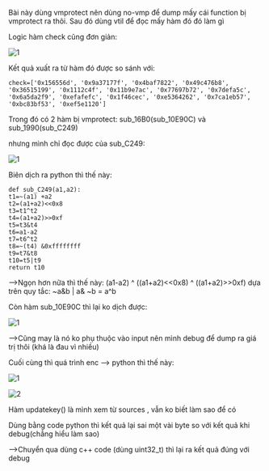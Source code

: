 Bài này dùng vmprotect nên dùng no-vmp để dump mấy cái function bị vmprotect ra thôi. Sau đó dùng vtil để đọc mấy hàm đó đó làm gì

Logic hàm check cũng đơn giản:

![1](https://user-images.githubusercontent.com/84214843/142714552-279e78f5-a7cc-45ba-bab0-6d673b7a7498.png)

Kết quả xuất ra từ hàm đó được so sánh với:

    check=['0x156556d', '0x9a37177f', '0x4baf7822', '0x49c476b8', '0x36515199', '0x1112c4f', '0x11b9e7ac', '0x77697b72', '0x7defa5c', '0x6a5da2f9', '0xefafefc', '0x1f46cec', '0xe5364262', '0x7ca1eb57', '0xbc83bf53', '0xef5e1120']


Trong đó có 2 hàm bị vmprotect: sub_16B0(sub_10E90C) và sub_1990(sub_C249)

nhưng mình chỉ đọc được của sub_C249:

![1](https://user-images.githubusercontent.com/84214843/142714633-5517a1d5-6d36-4dd9-8ab5-60cebc04e744.png)

Biên dịch ra python thì thế này:
    
    def sub_C249(a1,a2):
    t1=~(a1) +a2
    t2=(a1+a2)<<0x8
    t3=t1^t2
    t4=(a1+a2)>>0xf
    t5=t3&t4
    t6=a1-a2
    t7=t6^t2
    t8=~(t4) &0xffffffff
    t9=t7&t8
    t10=t5|t9
    return t10

-->Ngọn hơn nữa thì thế này: (a1-a2) ^ ((a1+a2)<<0x8) ^ ((a1+a2)>>0xf) dựa trên quy tắc: ~a&b | a& ~b = a^b

Còn hàm sub_10E90C thì lại ko dịch được: 

![1](https://user-images.githubusercontent.com/84214843/142714746-d8bf6f1b-ac4b-4bb7-b5b1-a5a8966446a2.png)

-->Cũng may là nó ko phụ thuộc vào input nên mình debug để dump ra giá trị thôi (khá là đau vì nhiều)

Cuối cùng thì quá trình enc --> python thì thế này:

![1](https://user-images.githubusercontent.com/84214843/142787969-cfc617d4-8aae-4857-b17a-1525362f4e84.png)

![2](https://user-images.githubusercontent.com/84214843/142787982-ff3daae4-db70-4220-9b72-498df9f113e6.png)

Hàm updatekey() là mình xem từ sources , vẫn ko biết làm sao để có

Dùng bằng code python thì kết quả lại sai một vài byte so với kết quả khi debug(chẳng hiểu làm sao)

-->Chuyển qua dùng c++ code (dùng uint32_t) thì lại ra kết quả đúng với debug



     
